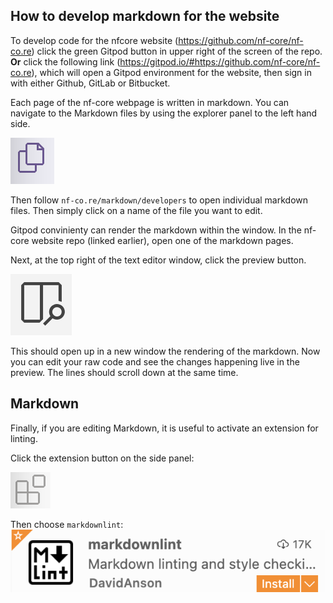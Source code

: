 ## How to develop markdown for the website

To develop code for the nfcore website (https://github.com/nf-core/nf-co.re) click the green Gitpod button in upper right of the screen of the repo. **Or** click the following link (https://gitpod.io/#https://github.com/nf-core/nf-co.re), which will open a Gitpod environment for the website, then sign in with either Github, GitLab or Bitbucket.

Each page of the nf-core webpage is written in markdown. You can navigate to the Markdown files by using the explorer panel to the left hand side.

![PNG](/public_html/assets/markdown_assets/developers/gitpod/explorer.png)

Then follow `nf-co.re/markdown/developers` to open individual markdown files. Then simply click on a name of the file you want to edit.

Gitpod convinienty can render the markdown within the window. In the nf-core website repo (linked earlier), open one of the markdown pages.

Next, at the top right of the text editor window, click the preview button.

![PNG](/public_html/assets/markdown_assets/developers/gitpod/preview.png)

This should open up in a new window the rendering of the markdown. Now you can edit your raw code and see the changes happening live in the preview. The lines should scroll down at the same time.

## Markdown

Finally, if you are editing Markdown, it is useful to activate an extension for linting.

Click the extension button on the side panel:

![PNG](/public_html/assets/markdown_assets/developers/gitpod/extension.png)

Then choose `markdownlint`:
![PNG](/public_html/assets/markdown_assets/developers/gitpod/mdlint.png)
